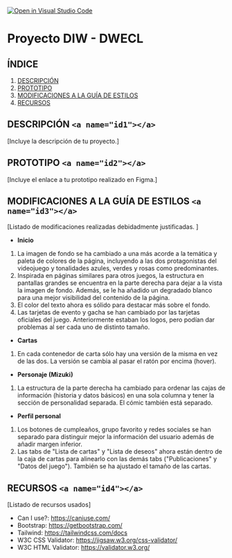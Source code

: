 [![Open in Visual Studio Code](https://classroom.github.com/assets/open-in-vscode-c66648af7eb3fe8bc4f294546bfd86ef473780cde1dea487d3c4ff354943c9ae.svg)](https://classroom.github.com/online_ide?assignment_repo_id=9712658&assignment_repo_type=AssignmentRepo)

# Proyecto DIW - DWECL

## ÍNDICE

1. [DESCRIPCIÓN](#id1)
2. [PROTOTIPO](#id2)
3. [MODIFICACIONES A LA GUÍA DE ESTILOS](#id3)
4. [RECURSOS](#id4)

## DESCRIPCIÓN `<a name="id1"></a>`

[Incluye la descripción de tu proyecto.]

## PROTOTIPO `<a name="id2"></a>`

[Incluye el enlace a tu prototipo realizado en Figma.]

## MODIFICACIONES A LA GUÍA DE ESTILOS `<a name="id3"></a>`

[Listado de modificaciones realizadas debidadmente justificadas. ]

* **Inicio**

1. La imagen de fondo se ha cambiado a una más acorde a la temática y paleta de colores de la página, incluyendo a las dos protagonistas del videojuego y tonalidades azules, verdes y rosas como predominantes.
2. Inspirada en páginas similares para otros juegos, la estructura en pantallas grandes se encuentra en la parte derecha para dejar a la vista la imagen de fondo. Además, se le ha añadido un degradado blanco para una mejor visibilidad del contenido de la página.
3. El color del texto ahora es sólido para destacar más sobre el fondo.
4. Las tarjetas de evento y gacha se han cambiado por las tarjetas oficiales del juego. Anteriormente estaban los logos, pero podían dar problemas al ser cada uno de distinto tamaño.

* **Cartas**

1. En cada contenedor de carta sólo hay una versión de la misma en vez de las dos. La versión se cambia al pasar el ratón por encima (hover).

* **Personaje (Mizuki)**

1. La estructura de la parte derecha ha cambiado para ordenar las cajas de información (historia y datos básicos) en una sola columna y tener la sección de personalidad separada. El cómic también está separado.

* **Perfil personal**

1. Los botones de cumpleaños, grupo favorito y redes sociales se han separado para distinguir mejor la información del usuario además de añadir margen inferior.
2. Las tabs de "Lista de cartas" y "Lista de deseos" ahora están dentro de la caja de cartas para alinearlo con las demás tabs ("Publicaciones" y "Datos del juego"). También se ha ajustado el tamaño de las cartas.



## RECURSOS `<a name="id4"></a> `

[Listado de recursos usados]

- Can I use?: https://caniuse.com/
- Bootstrap: https://getbootstrap.com/
- Tailwind: https://tailwindcss.com/docs
- W3C CSS Validator: https://jigsaw.w3.org/css-validator/
- W3C HTML Validator: https://validator.w3.org/
